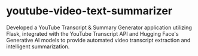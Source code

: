 # youtube-video-text-summarizer
Developed a YouTube Transcript &amp; Summary Generator application utilizing Flask, integrated with the YouTube Transcript API and Hugging Face's Generative AI models to provide automated video transcript extraction and intelligent summarization.
